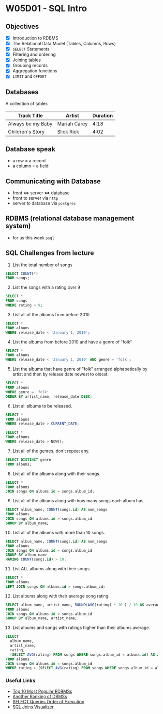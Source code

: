 # W05D01 - SQL Intro

## Objectives
- [X] Introduction to RDBMS
- [X] The Relational Data Model (Tables, Columns, Rows)
- [X] `SELECT` Statements
- [X] Filtering and ordering
- [X] Joining tables
- [X] Grouping records
- [X] Aggregation functions
- [X] `LIMIT` and `OFFSET`

## Databases

A collection of tables


|  Track Title | Artist | Duration |
| ------------ | ------ | -------- |
|  Always be my Baby | Mariah Carey | 4:18 |
| Children's Story | Slick Rick | 4:02 |

## Database speak
- a row = a record
- a column = a field 


## Communicating with Database
- front <=> server <=> database 
- front to server via `http`
- server to database via `postgres`

## RDBMS (relational database management system)
 - for us this week `psql`


## SQL Challenges from lecture

1. List the total number of songs

```sql
SELECT COUNT(*) 
FROM songs;
```

2. List the songs with a rating over 9

```sql
SELECT * 
FROM songs
WHERE rating > 9;
```

3. List all of the albums from before 2010

```sql
SELECT *
FROM albums
WHERE release_date < 'January 1, 2010';
```

4. List the albums from before 2010 and have a genre of "folk"

```sql
SELECT *
FROM albums
WHERE release_date < 'January 1, 2010' AND genre = 'folk';
```

5. List the albums that have genre of "folk" arranged alphabetically by artist and then by release date newest to oldest.

```sql
SELECT *
FROM albums
WHERE genre = 'folk'
ORDER BY artist_name, release_date DESC;
```

6. List all albums to be released.

```sql
SELECT *
FROM albums
WHERE release_date > CURRENT_DATE;

SELECT *
FROM albums
WHERE release_date > NOW();
```

7. List all of the genres, don't repeat any.

```sql
SELECT DISTINCT genre
FROM albums;
```

8. List all of the albums along with their songs.

```sql
SELECT * 
FROM albums
JOIN songs ON albums.id = songs.album_id;

```

9. List all of the albums along with how many songs each album has.

```sql
SELECT album_name, COUNT(songs.id) AS num_songs
FROM albums
JOIN songs ON albums.id = songs.album_id
GROUP BY album_name;

```

10. List all of the albums with more than 10 songs.

```sql
SELECT album_name, COUNT(songs.id) AS num_songs
FROM albums
JOIN songs ON albums.id = songs.album_id
GROUP BY album_name
HAVING COUNT(songs.id) > 10;
```

11. List ALL albums along with their songs
```sql
SELECT * 
FROM albums
LEFT JOIN songs ON albums.id = songs.album_id;
```

12. List albums along with their average song rating.
```sql
SELECT album_name, artist_name, ROUND(AVG(rating) * 10 ) / 10 AS average_rating
FROM albums
JOIN songs ON albums.id = songs.album_id
GROUP BY album_name, artist_name;
```

13. List albums and songs with ratings higher than their albums average.
```sql
SELECT 
  album_name, 
  artist_name, 
  rating,
  (SELECT AVG(rating) FROM songs WHERE songs.album_id = albums.id) AS album_average
FROM albums
JOIN songs ON albums.id = songs.album_id
WHERE rating > (SELECT AVG(rating) FROM songs WHERE songs.album_id = albums.id);

```

### Useful Links
- [Top 10 Most Popular RDBMSs](https://www.c-sharpcorner.com/article/what-are-the-most-popular-relational-databases/)
- [Another Ranking of DBMSs](https://db-engines.com/en/ranking)
- [SELECT Queries Order of Execution](https://sqlbolt.com/lesson/select_queries_order_of_execution)
- [SQL Joins Visualizer](https://sql-joins.leopard.in.ua/)